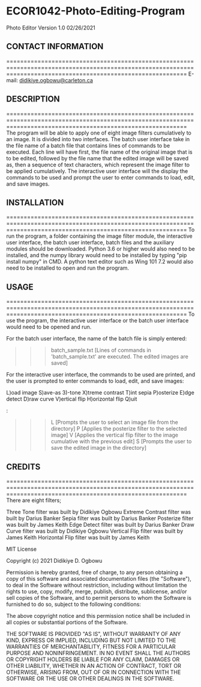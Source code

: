 # ECOR1042-Photo-Editing-Program
Photo Editor Version 1.0 02/26/2021

CONTACT INFORMATION
-------------------
================================================================================================================================================================
E-mail: didikiye.ogbowu@carleton.ca

DESCRIPTION
-----------
================================================================================================================================================================
The program will be able to apply one of eight image filters cumulatively to an image. It is divided into two interfaces. 
The batch user interface take in the file name of a batch file that contains lines of commands to be executed. Each line
will have first, the file name of the original image that is to be edited, followed by the file name that the edited image
will be saved as, then a sequence of text characters, which represent the image filter to be applied cumulatively. The 
interactive user interface will the display the commands to be used and prompt the user to enter commands to load, edit,
and save images.

INSTALLATION
------------
================================================================================================================================================================
To run the program, a folder containing the image filter module, the interactive user interface, the batch user interface, batch files and the auxiliary modules
should be downloaded. Python 3.6 or higher would also need to be installed, and the numpy library would need to be installed by typing "pip install numpy" in
CMD. A python text editor such as Wing 101 7.2 would also need to be installed to open and run the program.

USAGE
-----
================================================================================================================================================================
To use the program, the interactive user interface or the batch user interface would need to be opened and run.

For the batch user interface, the name of the batch file is simply entered:

>>> batch_sample.txt
[Lines of commands in 'batch_sample.txt' are executed. The edited images are saved]

For the interactive user interface, the commands to be used are printed, and the user is prompted to enter commands to load, edit,
and save images:

L)oad image S)ave-as
3)-tone X)treme contrast T)int sepia P)osterize
E)dge detect D)raw curve V)ertical flip H)orizontal flip
Q)uit

:
>>> L
[Prompts the user to select an image file from the directory]
>>> P
[Applies the posterize filter to the selected image]
>>> V
[Applies the vertical flip filter to the image cumulative with the previous edit]
>>> S
[Prompts the user to save the edited image in the directory]

CREDITS
-------
================================================================================================================================================================
There are eight filters;

Three Tone filter was built by Didikiye Ogbowu
Extreme Contrast filter was built by Darius Banker
Sepia filter was built by Darius Banker
Posterize filter was built by James Keith 
Edge Detect filter was built by Darius Banker
Draw Curve filter was built by Didikiye Ogbowu
Vertical Flip filter was built by James Keith
Horizontal Flip filter was built by James Keith


MIT License

Copyright (c) 2021 Didikiye D. Ogbowu

Permission is hereby granted, free of charge, to any person obtaining a copy
of this software and associated documentation files (the "Software"), to deal
in the Software without restriction, including without limitation the rights
to use, copy, modify, merge, publish, distribute, sublicense, and/or sell
copies of the Software, and to permit persons to whom the Software is
furnished to do so, subject to the following conditions:

The above copyright notice and this permission notice shall be included in all
copies or substantial portions of the Software.

THE SOFTWARE IS PROVIDED "AS IS", WITHOUT WARRANTY OF ANY KIND, EXPRESS OR
IMPLIED, INCLUDING BUT NOT LIMITED TO THE WARRANTIES OF MERCHANTABILITY,
FITNESS FOR A PARTICULAR PURPOSE AND NONINFRINGEMENT. IN NO EVENT SHALL THE
AUTHORS OR COPYRIGHT HOLDERS BE LIABLE FOR ANY CLAIM, DAMAGES OR OTHER
LIABILITY, WHETHER IN AN ACTION OF CONTRACT, TORT OR OTHERWISE, ARISING FROM,
OUT OF OR IN CONNECTION WITH THE SOFTWARE OR THE USE OR OTHER DEALINGS IN THE
SOFTWARE.
